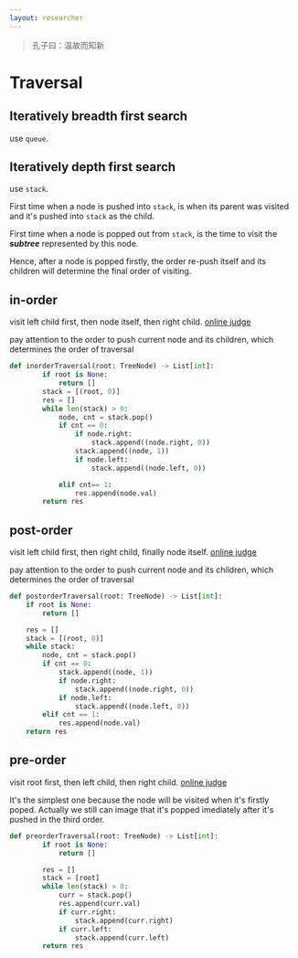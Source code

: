 ```yaml
---
layout: researcher
---
```


> 孔子曰：温故而知新

# Traversal

## Iteratively breadth first search
use `queue`.

## Iteratively depth first search
use `stack`.

First time when a node is pushed into `stack`, is when its parent was visited and it's pushed into `stack` as the child.

First time when a node is popped out from `stack`, is the time to visit the ***subtree*** represented by this node.

Hence, after a node is popped firstly, the order re-push itself and its children will determine the final order of visiting.


## in-order
visit left child first, then node itself, then right child. [online judge](https://leetcode.com/problems/binary-tree-inorder-traversal/)

pay attention to the order to push current node and its children, which determines the order of traversal
```python
def inorderTraversal(root: TreeNode) -> List[int]:
        if root is None:
            return []
        stack = [(root, 0)]
        res = []
        while len(stack) > 0:
            node, cnt = stack.pop()
            if cnt == 0:
                if node.right:
                    stack.append((node.right, 0))
                stack.append((node, 1))
                if node.left:
                    stack.append((node.left, 0))

            elif cnt== 1:
                res.append(node.val)
        return res
```

## post-order
visit left child first, then right child, finally node itself. [online judge](https://leetcode.com/problems/binary-tree-postorder-traversal/)

pay attention to the order to push current node and its children, which determines the order of traversal
```python
def postorderTraversal(root: TreeNode) -> List[int]:
    if root is None:
        return []

    res = []
    stack = [(root, 0)]
    while stack:
        node, cnt = stack.pop()
        if cnt == 0:
            stack.append((node, 1))
            if node.right:
                stack.append((node.right, 0))
            if node.left:
                stack.append((node.left, 0))
        elif cnt == 1:
            res.append(node.val)
    return res

```

## pre-order
visit root first, then left child, then right child. [online judge](https://leetcode.com/problems/binary-tree-preorder-traversal/)

It's the simplest one because the node will be visited when it's firstly poped. Actually we still can image that it's popped imediately after it's pushed in the third order.

```python
def preorderTraversal(root: TreeNode) -> List[int]:
        if root is None:
            return []

        res = []
        stack = [root]
        while len(stack) > 0:
            curr = stack.pop()
            res.append(curr.val)
            if curr.right:
                stack.append(curr.right)
            if curr.left:
                stack.append(curr.left)
        return res
```


